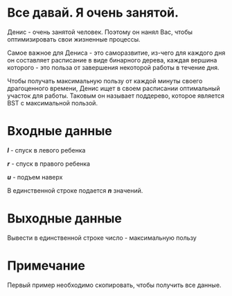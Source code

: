 # Все давай. Я очень занятой.
Денис - очень занятой человек. Поэтому он нанял Вас, чтобы оптимизировать свои жизненные
процессы. 

Самое важное для Дениса - это саморазвитие, из-чего для каждого дня он составляет расписание
в виде бинарного дерева, каждая вершина которого - это польза от завершения некоторой
работы в течение дня.

Чтобы получать максимальную пользу от каждой минуты своего драгоценного времени, Денис ищет 
в своем расписании оптимальный участок для работы. Таковым он называет поддерево, которое 
является BST c максимальной пользой.

# Входные данные
___l___ - спуск в левого ребенка

___r___ - спуск в правого ребенка

___u___ - подъем наверх

В единственной строке подается ___n___ значений.

# Выходные данные 
Вывести в единственной строке число - максимальную пользу

# Примечание
Первый пример необходимо скопировать, чтобы получить все данные.